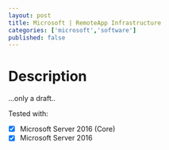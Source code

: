 ```yaml
---
layout: post
title: Microsoft | RemoteApp Infrastructure
categories: ['microsoft','software']
published: false
---
```

# Description
...only a draft..

Tested with:
- [x] Microsoft Server 2016 (Core)
- [x] Microsoft Server 2016
